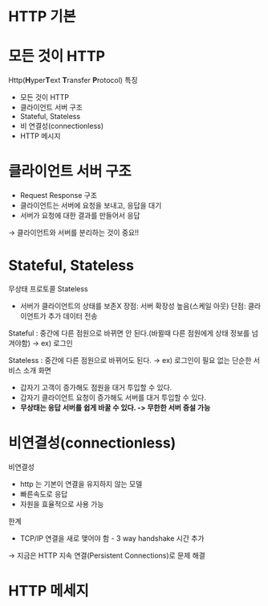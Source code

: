 # HTTP 기본

# 모든 것이 HTTP

Http(****H****yper****T****ext ****T****ransfer ****P****rotocol) 특징

- 모든 것이 HTTP
- 클라이언트 서버 구조
- Stateful, Stateless
- 비 연결성(connectionless)
- HTTP 메시지

# 클라이언트 서버 구조

- Request Response 구조
- 클라이언트는 서버에 요청을 보내고, 응답을 대기
- 서버가 요청에 대한 결과를 만들어서 응답

→ 클라이언트와 서버를 분리하는 것이 중요!!

# Stateful, Stateless

무상태 프로토콜 Stateless

- 서버가 클라이언트의 상태를 보존X
장점: 서버 확장성 높음(스케일 아웃)
단점: 클라이언트가 추가 데이터 전송

Stateful : 중간에 다른 점원으로 바뀌면 안 된다.(바뀔때 다른 점원에게 상태 정보를 넘겨야함) → ex) 로그인

Stateless : 중간에 다른 점원으로 바뀌어도 된다. → ex) 로그인이 필요 없는 단순한 서비스 소개 화면

- 갑자기 고객이 증가해도 점원을 대거 투입할 수 있다.
- 갑자기 클라이언트 요청이 증가해도 서버를 대거 투입할 수 있다.
- ****무상태는 응답 서버를 쉽게 바꿀 수 있다. -> 무한한 서버 증설 가능****

# 비연결성(connectionless)

비연결성

- http 는 기본이 연결을 유지하지 않는 모델
- 빠른속도로 응답
- 자원을 효율적으로 사용 가능

한계

- TCP/IP 연결을 새로 맺어야 함 - 3 way handshake 시간 추가

→ 지금은 HTTP 지속 연결(Persistent Connections)로 문제 해결

# HTTP 메세지
